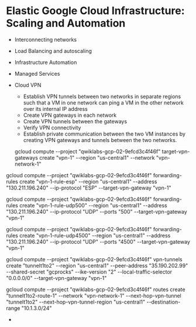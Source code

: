 # Elastic Google Cloud Infrastructure: Scaling and Automation
* Interconnecting networks
* Load Balancing and autoscaling
* Infrastructure Automation
* Managed Services

* Cloud VPN
    * Establish VPN tunnels between two networks in separate regions such that a VM in one network can ping a VM in the other network over its internal IP address
    * Create VPN gateways in each network
    * Create VPN tunnels between the gateways
    * Verify VPN connectivity
    * Establish private communication between the two VM instances by creating VPN gateways and tunnels between the two networks.

    gcloud compute --project "qwiklabs-gcp-02-9efcd3c4f46f" target-vpn-gateways create "vpn-1" --region "us-central1" --network "vpn-network-1"

gcloud compute --project "qwiklabs-gcp-02-9efcd3c4f46f" forwarding-rules create "vpn-1-rule-esp" --region "us-central1" --address "130.211.196.240" --ip-protocol "ESP" --target-vpn-gateway "vpn-1"

gcloud compute --project "qwiklabs-gcp-02-9efcd3c4f46f" forwarding-rules create "vpn-1-rule-udp500" --region "us-central1" --address "130.211.196.240" --ip-protocol "UDP" --ports "500" --target-vpn-gateway "vpn-1"

gcloud compute --project "qwiklabs-gcp-02-9efcd3c4f46f" forwarding-rules create "vpn-1-rule-udp4500" --region "us-central1" --address "130.211.196.240" --ip-protocol "UDP" --ports "4500" --target-vpn-gateway "vpn-1"

gcloud compute --project "qwiklabs-gcp-02-9efcd3c4f46f" vpn-tunnels create "tunnelt1to2" --region "us-central1" --peer-address "35.190.202.99" --shared-secret "gcprocks" --ike-version "2" --local-traffic-selector "0.0.0.0/0" --target-vpn-gateway "vpn-1"

gcloud compute --project "qwiklabs-gcp-02-9efcd3c4f46f" routes create "tunnelt1to2-route-1" --network "vpn-network-1" --next-hop-vpn-tunnel "tunnelt1to2" --next-hop-vpn-tunnel-region "us-central1" --destination-range "10.1.3.0/24"

* 